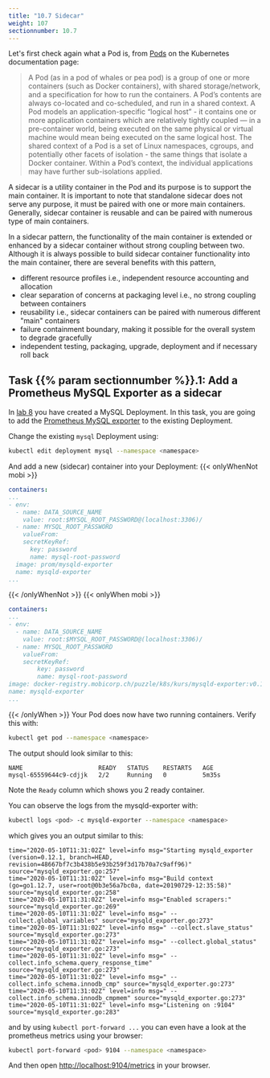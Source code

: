 ```yaml
---
title: "10.7 Sidecar"
weight: 107
sectionnumber: 10.7
---
```


Let's first check again what a Pod is, from [Pods](https://kubernetes.io/docs/concepts/workloads/pods/pod/) on the Kubernetes documentation page:

> A Pod (as in a pod of whales or pea pod) is a group of one or more containers (such as Docker containers), with shared storage/network, and a specification for how to run the containers. A Pod’s contents are always co-located and co-scheduled, and run in a shared context. A Pod models an application-specific “logical host” - it contains one or more application containers which are relatively tightly coupled — in a pre-container world, being executed on the same physical or virtual machine would mean being executed on the same logical host.
> The shared context of a Pod is a set of Linux namespaces, cgroups, and potentially other facets of isolation - the same things that isolate a Docker container. Within a Pod’s context, the individual applications may have further sub-isolations applied.

A sidecar is a utility container in the Pod and its purpose is to support the main container. It is important to note that standalone sidecar does not serve any purpose, it must be paired with one or more main containers. Generally, sidecar container is reusable and can be paired with numerous type of main containers.

In a sidecar pattern, the functionality of the main container is extended or enhanced by a sidecar container without strong coupling between two. Although it is always possible to build sidecar container functionality into the main container, there are several benefits with this pattern,

* different resource profiles i.e., independent resource accounting and allocation
* clear separation of concerns at packaging level i.e., no strong coupling between containers
* reusability i.e., sidecar containers can be paired with numerous different "main" containers
* failure containment boundary, making it possible for the overall system to degrade gracefully
* independent testing, packaging, upgrade, deployment and if necessary roll back


## Task {{% param sectionnumber %}}.1: Add a Prometheus MySQL Exporter as a sidecar

In [lab 8](../../08.0/) you have created a MySQL Deployment. In this task, you are going to add the [Prometheus MySQL exporter](https://github.com/prometheus/mysqld_exporter) to the existing Deployment.

Change the existing `mysql` Deployment using:

```bash
kubectl edit deployment mysql --namespace <namespace>
```

And add a new (sidecar) container into your Deployment:
{{< onlyWhenNot mobi >}}

```yaml
containers:
...
- env:
  - name: DATA_SOURCE_NAME
    value: root:$MYSQL_ROOT_PASSWORD@(localhost:3306)/
  - name: MYSQL_ROOT_PASSWORD
    valueFrom:
    secretKeyRef:
      key: password
      name: mysql-root-password
  image: prom/mysqld-exporter
  name: mysqld-exporter
...
```

{{< /onlyWhenNot >}}
{{< onlyWhen mobi >}}

```yaml
containers:
...
- env:
  - name: DATA_SOURCE_NAME
    value: root:$MYSQL_ROOT_PASSWORD@(localhost:3306)/
  - name: MYSQL_ROOT_PASSWORD
    valueFrom:
    secretKeyRef:
        key: password
        name: mysql-root-password
image: docker-registry.mobicorp.ch/puzzle/k8s/kurs/mysqld-exporter:v0.12.1
name: mysqld-exporter
...
```

{{< /onlyWhen >}}
Your Pod does now have two running containers. Verify this with:

```bash
kubectl get pod --namespace <namespace>
```

The output should look similar to this:

```
NAME                     READY   STATUS    RESTARTS   AGE
mysql-65559644c9-cdjjk   2/2     Running   0          5m35s
```

Note the `Ready` column which shows you 2 ready container.

You can observe the logs from the mysqld-exporter with:

```bash
kubectl logs <pod> -c mysqld-exporter --namespace <namespace>
```

which gives you an output similar to this:

```
time="2020-05-10T11:31:02Z" level=info msg="Starting mysqld_exporter (version=0.12.1, branch=HEAD, revision=48667bf7c3b438b5e93b259f3d17b70a7c9aff96)" source="mysqld_exporter.go:257"
time="2020-05-10T11:31:02Z" level=info msg="Build context (go=go1.12.7, user=root@0b3e56a7bc0a, date=20190729-12:35:58)" source="mysqld_exporter.go:258"
time="2020-05-10T11:31:02Z" level=info msg="Enabled scrapers:" source="mysqld_exporter.go:269"
time="2020-05-10T11:31:02Z" level=info msg=" --collect.global_variables" source="mysqld_exporter.go:273"
time="2020-05-10T11:31:02Z" level=info msg=" --collect.slave_status" source="mysqld_exporter.go:273"
time="2020-05-10T11:31:02Z" level=info msg=" --collect.global_status" source="mysqld_exporter.go:273"
time="2020-05-10T11:31:02Z" level=info msg=" --collect.info_schema.query_response_time" source="mysqld_exporter.go:273"
time="2020-05-10T11:31:02Z" level=info msg=" --collect.info_schema.innodb_cmp" source="mysqld_exporter.go:273"
time="2020-05-10T11:31:02Z" level=info msg=" --collect.info_schema.innodb_cmpmem" source="mysqld_exporter.go:273"
time="2020-05-10T11:31:02Z" level=info msg="Listening on :9104" source="mysqld_exporter.go:283"
```

and by using `kubectl port-forward ...` you can even have a look at the prometheus metrics using your browser:

```bash
kubectl port-forward <pod> 9104 --namespace <namespace>
```

And then open <http://localhost:9104/metrics> in your browser.
